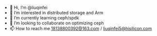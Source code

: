 - 👋 Hi, I’m @liuqinfei
- 👀 I’m interested in distributed storage and Arm
- 🌱 I’m currently learning ceph/spdk
- 💞️ I’m looking to collaborate on optimizing ceph
- 📫 How to reach me 18138800392@163.com / liuqinfei5@hisilicon.com

<!---
liuqinfei/liuqinfei is a ✨ special ✨ repository because its `README.md` (this file) appears on your GitHub profile.
You can click the Preview link to take a look at your changes.
--->
